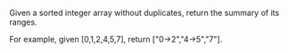 Given a sorted integer array without duplicates, return the summary of its ranges.

For example, given [0,1,2,4,5,7], return ["0->2","4->5","7"].
